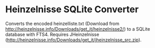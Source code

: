 # Heinzelnisse SQLite Converter
Converts the encoded heinzelliste.txt (Download from http://heinzelnisse.info/Downloads/get_it/heinzelnisse2/) to a SQLite database with FTS4. Requires JHeinzelnisse (http://heinzelnisse.info/Downloads/get_it/jheinzelnisse_src.zip).
